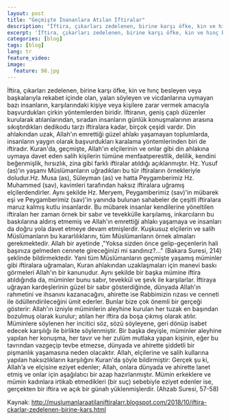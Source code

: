 ```yaml
---
layout: post
title: "Geçmişte İnananlara Atılan İftiralar"
description: "İftira, çıkarları zedelenen, birine karşı öfke, kin ve hınç besleyen veya başkalarıyla rekabet içinde olan, yalan söyleyen ve vicdanlarına uymayan bazı insanların, karşılarındaki kişiye veya kişilere zarar vermek amacıyla başvurdukları çirkin yöntemlerden biridir."
excerpt: 'İftira, çıkarları zedelenen, birine karşı öfke, kin ve hınç besleyen veya başkalarıyla rekabet içinde olan, yalan söyleyen ve vicdanlarına uymayan bazı insanların, karşılarındaki kişiye veya kişilere zarar vermek amacıyla başvurdukları çirkin yöntemlerden biridir.'
categories: [blog]
tags: [blog]
lang: tr
feature_video: 
image:
  feature: 98.jpg
---
```


İftira, çıkarları zedelenen, birine karşı öfke, kin ve hınç besleyen veya başkalarıyla rekabet içinde olan, yalan söyleyen ve vicdanlarına uymayan bazı insanların, karşılarındaki kişiye veya kişilere zarar vermek amacıyla başvurdukları çirkin yöntemlerden biridir. İftiranın, geniş çaplı düzenler kurularak atılanlarından, sıradan insanların günlük konuşmalarının arasına sıkıştırdıkları dedikodu tarzı iftiralara kadar, birçok çeşidi vardır. Din ahlakından uzak, Allah'ın emrettiği güzel ahlakı yaşamayan toplumlarda, insanların yaygın olarak başvurdukları karalama yöntemlerinden biri de iftiradır.
Kuran'da, geçmişte, Allah'ın elçilerinin ve onlar gibi din ahlakına uymaya davet eden salih kişilerin tümüne menfaatperestlik, delilik, kendini beğenmişlik, hırsızlık, zina gibi farklı iftiralar atıldığı açıklanmıştır. Hz. Yusuf (as)’ın yaşamı Müslümanların uğradıkları bu tür iftiraların örnekleriyle doludur.Hz. Musa (as), Süleyman (as) ve hatta Peygamberimiz Hz. Muhammed (sav), kavimleri tarafından haksız iftiralara uğramış elçilerdendirler. Aynı şekilde Hz. Meryem, Peygamberimiz (sav)'in mübarek eşi ve Peygamberimiz (sav)'in yanında bulunan sahabeler de çeşitli iftiralara maruz kalmış kutlu insanlardır. Bu mübarek insanlar kendilerine yöneltilen iftiraları her zaman örnek bir sabır ve tevekkülle karşılamış, inkarcıların bu baskılarına aldırış etmemiş ve Allah'ın emrettiği ahlakı yaşamaya ve insanları da doğru yola davet etmeye devam etmişlerdir.
Kuşkusuz elçilerin ve salih Müslümanların bu kararlılıklarını, tüm Müslümanların örnek almaları gerekmektedir. Allah bir ayetinde ,"Yoksa sizden önce gelip-geçenlerin hali başınıza gelmeden cennete gireceğinizi mi sandınız?…" (Bakara Suresi, 214) şeklinde bildirmektedir. Yani tüm Müslümanların geçmişte yaşamış müminler gibi iftiralara uğramaları, Kuran ahlakından uzaklaşmaları için manevi baskı görmeleri Allah'ın bir kanunudur. 
Aynı şekilde bir başka mümine iftira atıldığında da, müminler bunu sabır, tevekkül ve şevk ile karşılarlar. İftiraya uğrayan kardeşlerinin güzel bir sabır gösterdiğinde, dünyada Allah'ın rahmetini ve ihsanını kazanacağını, ahirette ise Rabbimizin rızası ve cenneti ile ödüllendirileceğini ümit ederler.
Bunlar bize çok önemli bir gerçeği gösterir: Allah'ın izniyle müminlerin aleyhine kurulan her tuzak en başından bozulmuş olarak kurulur; atılan her iftira da boşa çıkmış olarak atılır. Müminlere söylenen her incitici söz, sözü söyleyene, geri dönüp isabet edecek karşılığı ile birlikte söylenmiştir. Bir başka deyişle, müminler aleyhine yapılan her konuşma, her tavır ve her zulüm mutlaka yapan kişinin, eğer bu tavrından vazgeçip tevbe etmezse, dünyada ve ahirette şiddetli bir pişmanlık yaşamasına neden olacaktır. Allah, elçilerine ve salih kullarına yapılan haksızlıkların karşılığını Kuran'da şöyle bildirmiştir:
Gerçek şu ki, Allah’a ve elçisine eziyet edenler; Allah, onlara dünyada ve ahirette lanet etmiş ve onlar için aşağılatıcı bir azap hazırlanmıştır. Mümin erkeklere ve mümin kadınlara irtikab etmedikleri (bir suç) sebebiyle eziyet edenler ise, gerçekten bir iftira ve açık bir günah yüklenmişlerdir. (Ahzab Suresi, 57-58)

Kaynak: http://muslumanlaraatilaniftiralarr.blogspot.com/2018/10/iftira-ckarlar-zedelenen-birine-kars.html

